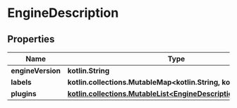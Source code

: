 
# EngineDescription

## Properties
| Name | Type | Description | Notes |
| ------------ | ------------- | ------------- | ------------- |
| **engineVersion** | **kotlin.String** |  |  [optional] |
| **labels** | **kotlin.collections.MutableMap&lt;kotlin.String, kotlin.String&gt;** |  |  [optional] |
| **plugins** | [**kotlin.collections.MutableList&lt;EngineDescriptionPluginsInner&gt;**](EngineDescriptionPluginsInner.md) |  |  [optional] |



